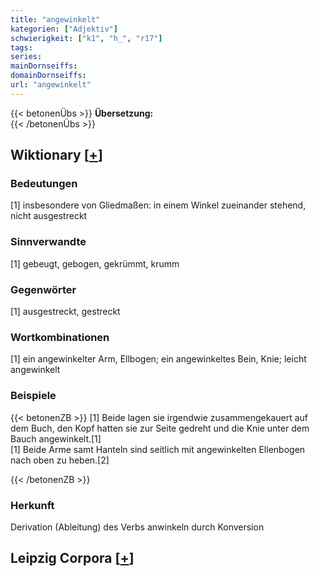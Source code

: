 ```yaml
---
title: "angewinkelt"
kategorien: ["Adjektiv"]
schwierigkeit: ["k1", "h_", "r17"]
tags:
series:
mainDornseiffs:
domainDornseiffs:
url: "angewinkelt"
---
```


{{< betonenÜbs >}}
**Übersetzung:**  
{{< /betonenÜbs >}}

## Wiktionary [[+](https://de.wiktionary.org/wiki/angewinkelt)]

### Bedeutungen
[1] insbesondere von Gliedmaßen: in einem Winkel zueinander stehend, nicht ausgestreckt  

### Sinnverwandte
[1] gebeugt, gebogen, gekrümmt, krumm  

### Gegenwörter
[1] ausgestreckt, gestreckt  

### Wortkombinationen
[1] ein angewinkelter Arm, Ellbogen; ein angewinkeltes Bein, Knie; leicht angewinkelt  

### Beispiele
{{< betonenZB >}}
[1] Beide lagen sie irgendwie zusammengekauert auf dem Buch, den Kopf hatten sie zur Seite gedreht und die Knie unter dem Bauch angewinkelt.[1]  
[1] Beide Arme samt Hanteln sind seitlich mit angewinkelten Ellenbogen nach oben zu heben.[2]  

{{< /betonenZB >}}
### Herkunft
Derivation (Ableitung) des Verbs anwinkeln durch Konversion  


## Leipzig Corpora [[+](https://corpora.uni-leipzig.de/en/res?word=angewinkelt&corpusId=deu_newscrawl-public_2018)]

